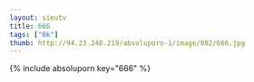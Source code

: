 ```yaml
--- 
layout: sieutv
title: 666
tags: ["0k"]
thumb: http://94.23.248.219/absoluporn-1/image/002/666.jpg
---
```

{% include absoluporn key="666" %} 
